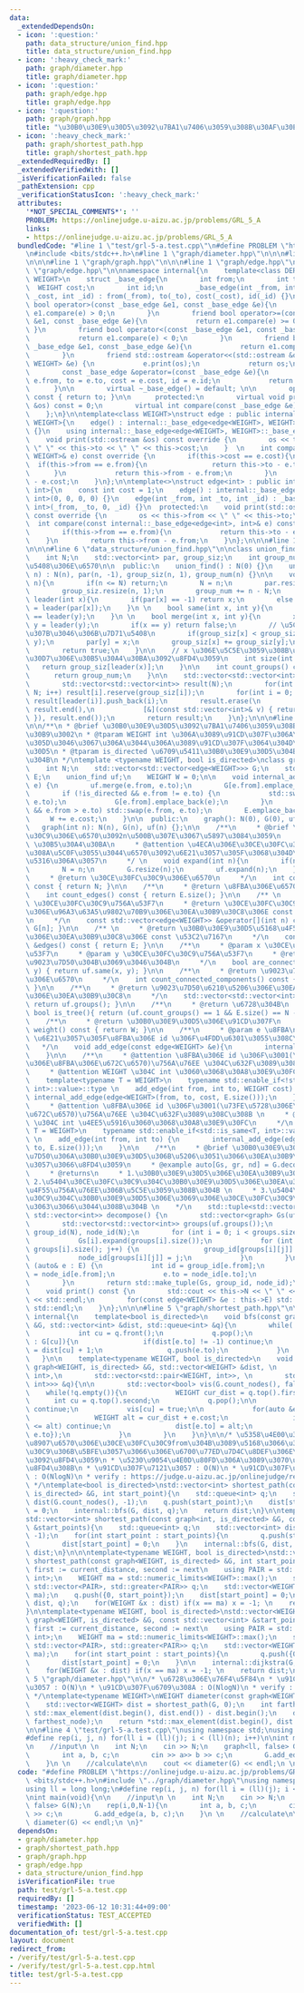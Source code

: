 ```yaml
---
data:
  _extendedDependsOn:
  - icon: ':question:'
    path: data_structure/union_find.hpp
    title: data_structure/union_find.hpp
  - icon: ':heavy_check_mark:'
    path: graph/diameter.hpp
    title: graph/diameter.hpp
  - icon: ':question:'
    path: graph/edge.hpp
    title: graph/edge.hpp
  - icon: ':question:'
    path: graph/graph.hpp
    title: "\u30B0\u30E9\u30D5\u3092\u7BA1\u7406\u3059\u308B\u30AF\u30E9\u30B9\u3002"
  - icon: ':heavy_check_mark:'
    path: graph/shortest_path.hpp
    title: graph/shortest_path.hpp
  _extendedRequiredBy: []
  _extendedVerifiedWith: []
  _isVerificationFailed: false
  _pathExtension: cpp
  _verificationStatusIcon: ':heavy_check_mark:'
  attributes:
    '*NOT_SPECIAL_COMMENTS*': ''
    PROBLEM: https://onlinejudge.u-aizu.ac.jp/problems/GRL_5_A
    links:
    - https://onlinejudge.u-aizu.ac.jp/problems/GRL_5_A
  bundledCode: "#line 1 \"test/grl-5-a.test.cpp\"\n#define PROBLEM \"https://onlinejudge.u-aizu.ac.jp/problems/GRL_5_A\"\
    \n#include <bits/stdc++.h>\n#line 1 \"graph/diameter.hpp\"\n\n\n#line 1 \"graph/shortest_path.hpp\"\
    \n\n\n#line 1 \"graph/graph.hpp\"\n\n\n#line 1 \"graph/edge.hpp\"\n\n\n#line 4\
    \ \"graph/edge.hpp\"\n\nnamespace internal{\n    template<class DERIVED, class\
    \ WEIGHT>\n    struct _base_edge{\n        int from;\n        int to;\n      \
    \  WEIGHT cost;\n        int id;\n        _base_edge(int _from, int _to, WEIGHT\
    \ _cost, int _id) : from(_from), to(_to), cost(_cost), id(_id) {}\n\n        friend\
    \ bool operator>(const _base_edge &e1, const _base_edge &e){\n            return\
    \ e1.compare(e) > 0;\n        }\n        friend bool operator>=(const _base_edge\
    \ &e1, const _base_edge &e){\n            return e1.compare(e) >= 0;\n       \
    \ }\n        friend bool operator<(const _base_edge &e1, const _base_edge &e){\n\
    \            return e1.compare(e) < 0;\n        }\n        friend bool operator<=(const\
    \ _base_edge &e1, const _base_edge &e){\n            return e1.compare(e) <= 0;\n\
    \        }\n        friend std::ostream &operator<<(std::ostream &os, const _base_edge<DERIVED,\
    \ WEIGHT> &e) {\n            e.print(os);\n            return os;\n        }\n\
    \        const _base_edge &operator=(const _base_edge &e){\n            from =\
    \ e.from, to = e.to, cost = e.cost, id = e.id;\n            return *this;\n  \
    \      }\n\n        virtual ~_base_edge() = default; \n\n        operator int()\
    \ const { return to; }\n\n      protected:\n        virtual void print(std::ostream\
    \ &os) const = 0;\n        virtual int compare(const _base_edge &e) const = 0;\n\
    \    };\n}\n\ntemplate<class WEIGHT>\nstruct edge : public internal::_base_edge<edge<WEIGHT>,\
    \ WEIGHT>{\n    edge() : internal::_base_edge<edge<WEIGHT>, WEIGHT>(0, 0, 0, 0)\
    \ {}\n    using internal::_base_edge<edge<WEIGHT>, WEIGHT>::_base_edge;\n  protected:\n\
    \    void print(std::ostream &os) const override {\n        os << this->from <<\
    \ \" \" << this->to << \" \" << this->cost;\n    }  \n    int compare(const internal::_base_edge<edge<WEIGHT>,\
    \ WEIGHT>& e) const override {\n        if(this->cost == e.cost){\n          \
    \  if(this->from == e.from){\n                return this->to - e.to;\n      \
    \      }\n            return this->from - e.from;\n        }\n        return this->cost\
    \ - e.cost;\n    }\n};\n\ntemplate<>\nstruct edge<int> : public internal::_base_edge<edge<int>,\
    \ int>{\n    const int cost = 1;\n    edge() : internal::_base_edge<edge<int>,\
    \ int>(0, 0, 0, 0) {}\n    edge(int _from, int _to, int _id) : _base_edge<edge<int>,\
    \ int>(_from, _to, 0, _id) {}\n  protected:\n    void print(std::ostream &os)\
    \ const override {\n        os << this->from << \" \" << this->to;\n    }\n  \
    \  int compare(const internal::_base_edge<edge<int>, int>& e) const override {\n\
    \        if(this->from == e.from){\n            return this->to - e.to;\n    \
    \    }\n        return this->from - e.from;\n    }\n};\n\n\n#line 1 \"data_structure/union_find.hpp\"\
    \n\n\n#line 6 \"data_structure/union_find.hpp\"\n\nclass union_find{\n  private:\n\
    \    int N;\n    std::vector<int> par, group_siz;\n    int group_num; // \u96C6\
    \u5408\u306E\u6570\n\n  public:\n    union_find() : N(0) {}\n    union_find(int\
    \ n) : N(n), par(n, -1), group_siz(n, 1), group_num(n) {}\n\n    void expand(int\
    \ n){\n        if(n <= N) return;\n        N = n;\n        par.resize(n, -1);\n\
    \        group_siz.resize(n, 1);\n        group_num += n - N;\n    }\n\n    int\
    \ leader(int x){\n        if(par[x] == -1) return x;\n        else return par[x]\
    \ = leader(par[x]);\n    }\n \n    bool same(int x, int y){\n        return leader(x)\
    \ == leader(y);\n    }\n \n    bool merge(int x, int y){\n        x = leader(x);\
    \ y = leader(y);\n        if(x == y) return false;\n        // \u5C0F\u3055\u3044\
    \u307B\u3046\u306B\u7D71\u5408\n        if(group_siz[x] < group_siz[y]) std::swap(x,\
    \ y);\n        par[y] = x;\n        group_siz[x] += group_siz[y];\n        group_num--;\n\
    \        return true;\n    }\n\n    // x \u306E\u5C5E\u3059\u308B\u30B0\u30EB\u30FC\
    \u30D7\u306E\u30B5\u30A4\u30BA\u3092\u8FD4\u3059\n    int size(int x){\n     \
    \   return group_siz[leader(x)];\n    }\n\n    int count_groups() const {\n  \
    \      return group_num;\n    }\n\n    std::vector<std::vector<int>> groups(){\n\
    \        std::vector<std::vector<int>> result(N);\n        for(int i = 0; i <\
    \ N; i++) result[i].reserve(group_siz[i]);\n        for(int i = 0; i < N; i++)\
    \ result[leader(i)].push_back(i);\n        result.erase(\n            std::remove_if(result.begin(),\
    \ result.end(),\n            [&](const std::vector<int>& v) { return v.empty();\
    \ }), result.end());\n        return result;\n    }\n};\n\n\n#line 8 \"graph/graph.hpp\"\
    \n\n/**\n * @brief \u30B0\u30E9\u30D5\u3092\u7BA1\u7406\u3059\u308B\u30AF\u30E9\
    \u30B9\u3002\n * @tparam WEIGHT int \u306A\u3089\u91CD\u307F\u306A\u3057\u3001\
    \u305D\u3046\u3067\u306A\u3044\u306A\u3089\u91CD\u307F\u3064\u304D\u30B0\u30E9\
    \u30D5\n * @tparam is_directed \u6709\u5411\u30B0\u30E9\u30D5\u304B\u3068\u3046\
    \u304B\n */\ntemplate <typename WEIGHT, bool is_directed>\nclass graph{\n    private:\n\
    \    int N;\n    std::vector<std::vector<edge<WEIGHT>>> G;\n    std::vector<edge<WEIGHT>>\
    \ E;\n    union_find uf;\n    WEIGHT W = 0;\n\n    void internal_add_edge(edge<WEIGHT>\
    \ e) {\n        uf.merge(e.from, e.to);\n        G[e.from].emplace_back(e);\n\
    \        if (!is_directed && e.from != e.to) {\n            std::swap(e.from,\
    \ e.to);\n            G[e.from].emplace_back(e);\n        }\n        if (!is_directed\
    \ && e.from > e.to) std::swap(e.from, e.to);\n        E.emplace_back(e);\n   \
    \     W += e.cost;\n    }\n\n  public:\n    graph(): N(0), G(0), uf(0) {};\n \
    \   graph(int n): N(n), G(n), uf(n) {};\n\n    /**\n     * @brief \u30CE\u30FC\
    \u30C9\u306E\u6570\u3092n\u500B\u307E\u3067\u5897\u3084\u3059\n     * @param n\
    \ \u30B5\u30A4\u30BA\n     * @attention \u4ECA\u306E\u30CE\u30FC\u30C9\u6570\u3088\
    \u308A\u5C0F\u3055\u3044\u6570\u3092\u6E21\u3057\u305F\u3068\u304D\u3001\u5909\
    \u5316\u306A\u3057\n     */ \n    void expand(int n){\n        if(n <= N) return;\n\
    \        N = n;\n        G.resize(n);\n        uf.expand(n);\n    }\n\n    /**\n\
    \     * @return \u30CE\u30FC\u30C9\u306E\u6570\n     */\n    int count_nodes()\
    \ const { return N; }\n\n    /**\n     * @return \u8FBA\u306E\u6570\n     */\n\
    \    int count_edges() const { return E.size(); }\n\n    /** \n     * @param n\
    \ \u30CE\u30FC\u30C9\u756A\u53F7\n     * @return \u30CE\u30FC\u30C9 n \u304B\u3089\
    \u306E\u96A3\u63A5\u9802\u70B9\u306E\u30EA\u30B9\u30C8\u306E const \u53C2\u7167\
    \n     */\n    const std::vector<edge<WEIGHT>> &operator[](int n) const { return\
    \ G[n]; }\n\n    /** \n     * @return \u30B0\u30E9\u30D5\u5168\u4F53\u306E\u8FBA\
    \u306E\u30EA\u30B9\u30C8\u306E const \u53C2\u7167\n     */\n    const std::vector<edge<WEIGHT>>\
    \ &edges() const { return E; }\n\n    /**\n     * @param x \u30CE\u30FC\u30C9\u756A\
    \u53F7\n     * @param y \u30CE\u30FC\u30C9\u756A\u53F7\n     * @return x, y \u304C\
    \u9023\u7D50\u304B\u3069\u3046\u304B\n     */\n    bool are_connected(int x, int\
    \ y) { return uf.same(x, y); }\n\n    /**\n     * @return \u9023\u7D50\u6210\u5206\
    \u306E\u6570\n     */\n    int count_connected_components() const { return uf.count_groups();\
    \ }\n\n    /**\n     * @return \u9023\u7D50\u6210\u5206\u306E\u30EA\u30B9\u30C8\
    \u306E\u30EA\u30B9\u30C8\n     */\n    std::vector<std::vector<int>> connected_components(){\
    \ return uf.groups(); }\n\n    /**\n     * @return \u6728\u304B\n     */\n   \
    \ bool is_tree(){ return (uf.count_groups() == 1 && E.size() == N - 1); }\n\n\
    \    /**\n     * @return \u30B0\u30E9\u30D5\u306E\u91CD\u307F\n     */\n    WEIGHT\
    \ weight() const { return W; }\n\n    /**\n     * @param e \u8FBA\n     * @attention\
    \ \u6E21\u3057\u305F\u8FBA\u306E id \u306F\u4FDD\u6301\u3055\u308C\u308B \n  \
    \   */\n    void add_edge(const edge<WEIGHT> &e){\n        internal_add_edge(e);\n\
    \    }\n\n    /**\n     * @attention \u8FBA\u306E id \u306F\u3001(\u73FE\u5728\
    \u306E\u8FBA\u306E\u672C\u6570)\u756A\u76EE \u304C\u632F\u3089\u308C\u308B \n\
    \     * @attention WEIGHT \u304C int \u3060\u3068\u30A8\u30E9\u30FC\n     */\n\
    \    template<typename T = WEIGHT>\n    typename std::enable_if<!std::is_same<T,\
    \ int>::value>::type \n    add_edge(int from, int to, WEIGHT cost) {\n       \
    \ internal_add_edge(edge<WEIGHT>(from, to, cost, E.size()));\n    }\n\n    /**\n\
    \     * @attention \u8FBA\u306E id \u306F\u3001(\u73FE\u5728\u306E\u8FBA\u306E\
    \u672C\u6570)\u756A\u76EE \u304C\u632F\u3089\u308C\u308B \n     * @attention WEIGHT\
    \ \u304C int \u4EE5\u5916\u3060\u3068\u30A8\u30E9\u30FC\n     */\n    template<typename\
    \ T = WEIGHT>\n    typename std::enable_if<std::is_same<T, int>::value>::type\
    \ \n    add_edge(int from, int to) {\n        internal_add_edge(edge<int>(from,\
    \ to, E.size()));\n    }\n\n    /**\n     * @brief \u30B0\u30E9\u30D5\u3092\u9023\
    \u7D50\u306A\u30B0\u30E9\u30D5\u306B\u5206\u3051\u3066\u30EA\u30B9\u30C8\u306B\
    \u3057\u3066\u8FD4\u3059\n     * @example auto[Gs, gr, nd] = G.decompose();\n\
    \     * @returns\n     * 1.\u30B0\u30E9\u30D5\u306E\u30EA\u30B9\u30C8 \n     *\
    \ 2.\u5404\u30CE\u30FC\u30C9\u304C\u30B0\u30E9\u30D5\u306E\u30EA\u30B9\u30C8\u306E\
    \u4F55\u756A\u76EE\u306B\u5C5E\u3059\u308B\u304B \n     * 3.\u5404\u30CE\u30FC\
    \u30C9\u304C\u30B0\u30E9\u30D5\u306E\u3069\u306E\u30CE\u30FC\u30C9\u306B\u306A\
    \u3063\u3066\u3044\u308B\u304B \n    */\n    std::tuple<std::vector<graph>, std::vector<int>,\
    \ std::vector<int>> decompose() {\n        std::vector<graph> Gs(uf.count_groups());\n\
    \        std::vector<std::vector<int>> groups(uf.groups());\n        std::vector<int>\
    \ group_id(N), node_id(N);\n        for (int i = 0; i < groups.size(); i++) {\n\
    \            Gs[i].expand(groups[i].size());\n            for (int j = 0; j <\
    \ groups[i].size(); j++) {\n                group_id[groups[i][j]] = i;\n    \
    \            node_id[groups[i][j]] = j;\n            }\n        }\n        for\
    \ (auto& e : E) {\n            int id = group_id[e.from];\n            e.from\
    \ = node_id[e.from];\n            e.to = node_id[e.to];\n            Gs[id].add_edge(e);\n\
    \        }\n        return std::make_tuple(Gs, group_id, node_id);\n    }\n\n\
    \    void print() const {\n        std::cout << this->N << \" \" << this->E.size()\
    \ << std::endl;\n        for(const edge<WEIGHT> &e : this->E) std::cout << e <<\
    \ std::endl;\n    }\n};\n\n\n#line 5 \"graph/shortest_path.hpp\"\n\nnamespace\
    \ internal{\n    template<bool is_directed>\n    void bfs(const graph<int, is_directed>\
    \ &G, std::vector<int> &dist, std::queue<int> &q){\n        while(!q.empty()){\n\
    \            int cu = q.front();\n            q.pop();\n            for(auto &e\
    \ : G[cu]){\n                if(dist[e.to] != -1) continue;\n                dist[e.to]\
    \ = dist[cu] + 1;\n                q.push(e.to);\n            }\n        }\n \
    \   }\n\n    template<typename WEIGHT, bool is_directed>\n    void dijkstra(const\
    \ graph<WEIGHT, is_directed> &G, std::vector<WEIGHT> &dist, \n        std::priority_queue<std::pair<WEIGHT,\
    \ int>,\n        std::vector<std::pair<WEIGHT, int>>, \n        std::greater<std::pair<WEIGHT,\
    \ int>>> &q){\n\n        std::vector<bool> vis(G.count_nodes(), false);\n    \
    \    while(!q.empty()){\n            WEIGHT cur_dist = q.top().first;\n      \
    \      int cu = q.top().second;\n            q.pop();\n\n            if(vis[cu])\
    \ continue;\n            vis[cu] = true;\n\n            for(auto &e : G[cu]){\n\
    \                WEIGHT alt = cur_dist + e.cost;\n                if(dist[e.to]\
    \ <= alt) continue;\n                dist[e.to] = alt;\n                q.push({alt,\
    \ e.to});\n            }\n        }\n    }\n}\n\n/* \u5358\u4E00\u307E\u305F\u306F\
    \u8907\u6570\u306E\u30CE\u30FC\u30C9from\u304B\u3089\u5168\u3066\u306E\u30CE\u30FC\
    \u30C9\u306B\u5BFE\u3057\u3066\u306E\u6700\u77ED\u7D4C\u8DEF\u306E\u9577\u3055\
    \u3092\u8FD4\u3059\n * \u5230\u9054\u4E0D\u80FD\u306A\u3089\u3070\u3001-1\u3067\
    \u8FD4\u308B\n * \u91CD\u307F\u7121\u3057 : O(N)\n * \u91CD\u307F\u6709\u308A\
    \ : O(NlogN)\n * verify : https://judge.u-aizu.ac.jp/onlinejudge/review.jsp?rid=7443620\n\
    \ */\ntemplate<bool is_directed>\nstd::vector<int> shortest_path(const graph<int,\
    \ is_directed> &G, int start_point){\n    std::queue<int> q;\n    std::vector<int>\
    \ dist(G.count_nodes(), -1);\n    q.push(start_point);\n    dist[start_point]\
    \ = 0;\n    internal::bfs(G, dist, q);\n    return dist;\n}\n\ntemplate<bool is_directed>\n\
    std::vector<int> shortest_path(const graph<int, is_directed> &G, const std::vector<int>\
    \ &start_points){\n    std::queue<int> q;\n    std::vector<int> dist(G.count_nodes(),\
    \ -1);\n    for(int start_point : start_points){\n        q.push(start_point);\n\
    \        dist[start_point] = 0;\n    }\n    internal::bfs(G, dist, q);\n    return\
    \ dist;\n}\n\n\ntemplate<typename WEIGHT, bool is_directed>\nstd::vector<WEIGHT>\
    \ shortest_path(const graph<WEIGHT, is_directed> &G, int start_point){\n    //\
    \ first := current_distance, second := next\n    using PAIR = std::pair<WEIGHT,\
    \ int>;\n    WEIGHT ma = std::numeric_limits<WEIGHT>::max();\n    std::priority_queue<PAIR,\
    \ std::vector<PAIR>, std::greater<PAIR>> q;\n    std::vector<WEIGHT> dist(G.count_nodes(),\
    \ ma);\n    q.push({0, start_point});\n    dist[start_point] = 0;\n\n    internal::dijkstra(G,\
    \ dist, q);\n    for(WEIGHT &x : dist) if(x == ma) x = -1; \n    return dist;\n\
    }\n\ntemplate<typename WEIGHT, bool is_directed>\nstd::vector<WEIGHT> shortest_path(const\
    \ graph<WEIGHT, is_directed> &G, const std::vector<int> &start_points){\n    //\
    \ first := current_distance, second := next\n    using PAIR = std::pair<WEIGHT,\
    \ int>;\n    WEIGHT ma = std::numeric_limits<WEIGHT>::max();\n    std::priority_queue<PAIR,\
    \ std::vector<PAIR>, std::greater<PAIR>> q;\n    std::vector<WEIGHT> dist(G.count_nodes(),\
    \ ma);\n    for(int start_point : start_points){\n        q.push({0, start_point});\n\
    \        dist[start_point] = 0;\n    }\n\n    internal::dijkstra(G, dist, q);\n\
    \    for(WEIGHT &x : dist) if(x == ma) x = -1; \n    return dist;\n}\n\n\n#line\
    \ 5 \"graph/diameter.hpp\"\n\n/* \u6728\u306E\u76F4\u5F84\n * \u91CD\u307F\u7121\
    \u3057 : O(N)\n * \u91CD\u307F\u6709\u308A : O(NlogN)\n * verify : https://judge.u-aizu.ac.jp/onlinejudge/review.jsp?rid=7093593\n\
    \ */\ntemplate<typename WEIGHT>\nWEIGHT diameter(const graph<WEIGHT, false> &G){\n\
    \    std::vector<WEIGHT> dist = shortest_path(G, 0);\n    int farthest_node =\
    \ std::max_element(dist.begin(), dist.end()) - dist.begin();\n    dist = shortest_path(G,\
    \ farthest_node);\n    return *std::max_element(dist.begin(), dist.end());\n}\n\
    \n\n#line 4 \"test/grl-5-a.test.cpp\"\nusing namespace std;\nusing ll = long long;\n\
    #define rep(i, j, n) for(ll i = (ll)(j); i < (ll)(n); i++)\n\nint main(void){\n\
    \n    //input\n \n    int N;\n    cin >> N;\n    graph<ll, false> G(N);\n    rep(i,0,N-1){\n\
    \        int a, b, c;\n        cin >> a>> b >> c;\n        G.add_edge(a, b, c);\n\
    \    }\n \n    //calculate\n\n    cout << diameter(G) << endl;\n \n}\n"
  code: "#define PROBLEM \"https://onlinejudge.u-aizu.ac.jp/problems/GRL_5_A\"\n#include\
    \ <bits/stdc++.h>\n#include \"../graph/diameter.hpp\"\nusing namespace std;\n\
    using ll = long long;\n#define rep(i, j, n) for(ll i = (ll)(j); i < (ll)(n); i++)\n\
    \nint main(void){\n\n    //input\n \n    int N;\n    cin >> N;\n    graph<ll,\
    \ false> G(N);\n    rep(i,0,N-1){\n        int a, b, c;\n        cin >> a>> b\
    \ >> c;\n        G.add_edge(a, b, c);\n    }\n \n    //calculate\n\n    cout <<\
    \ diameter(G) << endl;\n \n}"
  dependsOn:
  - graph/diameter.hpp
  - graph/shortest_path.hpp
  - graph/graph.hpp
  - graph/edge.hpp
  - data_structure/union_find.hpp
  isVerificationFile: true
  path: test/grl-5-a.test.cpp
  requiredBy: []
  timestamp: '2023-06-12 10:31:44+09:00'
  verificationStatus: TEST_ACCEPTED
  verifiedWith: []
documentation_of: test/grl-5-a.test.cpp
layout: document
redirect_from:
- /verify/test/grl-5-a.test.cpp
- /verify/test/grl-5-a.test.cpp.html
title: test/grl-5-a.test.cpp
---
```

